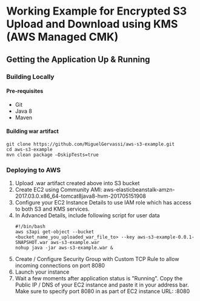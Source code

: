 # Working Example for Encrypted S3 Upload and Download using KMS (AWS Managed CMK)

## Getting the Application Up & Running

### Building Locally

#### Pre-requisites
- Git
- Java 8
- Maven

#### Building war artifact
    git clone https://github.com/MiguelGervassi/aws-s3-example.git
    cd aws-s3-example
    mvn clean package –DskipTests=true

### Deploying to AWS
  1. Upload .war artifact created above into S3 bucket
  2. Create EC2 using Community AMI: aws-elasticbeanstalk-amzn-2017.03.0.x86_64-tomcat8java8-hvm-201705151908 
  3. Configure your EC2 Instance Details to use IAM role which has access to both S3 and KMS services.
  4. In Advanced Details, include following script for user data
        ```
        #!/bin/bash
        aws s3api get-object --bucket <bucket_name_you_uploaded_war_file_to> --key aws-s3-example-0.0.1-SNAPSHOT.war aws-s3-example.war
        nohup java -jar aws-s3-example.war &	
        ```
  5. Create / Configure Security Group with Custom TCP Rule to allow incoming connections on port 8080
  6. Launch your instance
  7. Wait a few moments after application status is "Running". Copy the Public IP / DNS of your EC2 instance and paste it in your address bar.
  Make sure to specify port 8080 in as part of EC2 instance URL: <EC2 DNS>:8080
 

